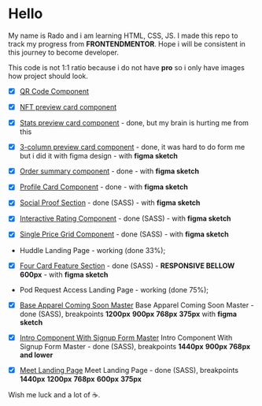 # Hello

My name is Rado and i am learning HTML, CSS, JS.
I made this repo to track my progress from **FRONTENDMENTOR**.
Hope i will be consistent in this journey to become developer.

This code is not 1:1 ratio because i do not have **pro** so i only have images how project should look.

- [x] [QR Code Component](https://nezo96.github.io/qr-code-component/index.html)
- [x] [NFT preview card component](https://nezo96.github.io/nft-preview-card-component/index.html)
- [x] [Stats preview card component](https://nezo96.github.io/stats-preview-card-component/index.html) - done, but my brain is hurting me from this
- [x] [3-column preview card component](https://nezo96.github.io/3-column-preview-card-component/) - done, it was hard to do form me but i did it with figma design - with **figma sketch**
- [x] [Order summary component](https://nezo96.github.io/order-summary-component-main/index.html) - done - with **figma sketch**

- [x] [Profile Card Component](https://nezo96.github.io/profile-card-component-main/index.html) - done - with **figma sketch**

- [x] [Social Proof Section](https://nezo96.github.io/social-proof-section/) - done (SASS) - with **figma sketch**

- [x] [Interactive Rating Component](https://nezo96.github.io/interactive-rating-component-main/) - done (SASS) - with **figma sketch**

- [x] [Single Price Grid Component](https://nezo96.github.io/single-price-grid-component-master/index.html) - done (SASS) - with **figma sketch**

- Huddle Landing Page - working (done 33%);

- [x] [Four Card Feature Section](https://nezo96.github.io/four-card-feature-section/index.html) - done (SASS) - **RESPONSIVE BELLOW 600px** - with **figma sketch** 

- Pod Request Access Landing Page - working (done 75%);

- [x] [Base Apparel Coming Soon Master](https://nezo96.github.io/base-apparel-coming-soon-master) Base Apparel Coming Soon Master - done (SASS),
 breakpoints **1200px** **900px** **768px** **375px** with **figma sketch**

 - [x] [Intro Component With Signup Form Master](https://nezo96.github.io/intro-component-with-signup-form-master) Intro Component With Signup Form Master - done (SASS), breakpoints **1440px** **900px** **768px and lower**

 - [x] [Meet Landing Page](https://nezo96.github.io/meet-landing-page) Meet Landing Page - done (SASS), breakpoints **1440px** **1200px** **768px** **600px** **375px**

Wish me luck and a lot of ☕.